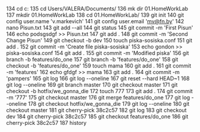   134  cd c:
  135  cd Users/VALERA/Documents/
  136  mk dir 01.HomeWorkLab
  137  mkdir 01.HomeWorkLab
  138  cd 01.HomeWorkLab/
  139  git init
  140  git config user.name 'v.markevich'
  141  git config user.email 'mv@fn.by'
  142  nano Pisun.txt
  143  git add --all
  144  git status
  145  git commit -m 'First Pisun'
  146  echo podsgsdgf >> Pisun.txt
  147  git add .
  148  git commit -m 'Second Change Pisun'
  149  git checkout -b dev
  150  touch piska-sosiska.conf
  151  git add .
  152  git commit -m 'Create file piska-sosiska'
  153  echo gondon >> piska-sosiska.conf
  154  git add .
  155  git commit -m 'Modified piska'
  156  git branch -b features/do_one
  157  git branch -b 'features/do_one'
  158  git checkout -b 'features/do_one'
  159  touch mama
  160  git add .
  161  git commit -m 'features'
  162  echo gfdgf >> mama
  163  git add .
  164  git commit -m 'pampers'
  165  git log
  166  git log --oneline
  167  git reset --hard HEAD~1
  168  git log --oneline
  169  git branch master
  170  git checkout master
  171  git checkout -b hotfix/we_gonna_die
  172  touch 777
  173  git add .
  174  git commit -m '777'
  175  git checkout master
  176  git merge features/do_one
  177  git log --oneline
  178  git checkout hotfix/we_gonna_die
  179  git log --oneline
  180  git checkout master
  181  git cherry-pick 38c2c57
  182  git log
  183  git checkout dev
  184  git cherry-pick 38c2c57
  185  git checkout features/do_one
  186  git cherry-pick 38c2c57
  187  history
